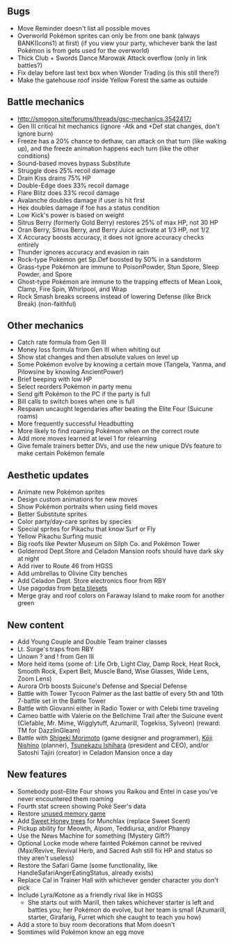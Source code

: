 ## Bugs

* Move Reminder doesn't list all possible moves
* Overworld Pokémon sprites can only be from one bank (always BANK(Icons1) at first) (if you view your party, whichever bank the last Pokémon is from gets used for the overworld)
* Thick Club + Swords Dance Marowak Attack overflow (only in link battles?)
* Fix delay before last text box when Wonder Trading (is this still there?)
* Make the gatehouse roof inside Yellow Forest the same as outside


## Battle mechanics

* http://smogon.site/forums/threads/gsc-mechanics.3542417/
* Gen III critical hit mechanics (ignore -Atk and +Def stat changes, don't ignore burn)
* Freeze has a 20% chance to dethaw, can attack on that turn (like waking up), and the freeze animation happens each turn (like the other conditions)
* Sound-based moves bypass Substitute
* Struggle does 25% recoil damage
* Drain Kiss drains 75% HP
* Double-Edge does 33% recoil damage
* Flare Blitz does 33% recoil damage
* Avalanche doubles damage if user is hit first
* Hex doubles damage if foe has a status condition
* Low Kick's power is based on weight
* Sitrus Berry (formerly Gold Berry) restores 25% of max HP, not 30 HP
* Oran Berry, Sitrus Berry, and Berry Juice activate at 1/3 HP, not 1/2
* X Accuracy boosts accuracy, it does not ignore accuracy checks entirely
* Thunder ignores accuracy and evasion in rain
* Rock-type Pokémon get Sp.Def boosted by 50% in a sandstorm
* Grass-type Pokémon are immune to PoisonPowder, Stun Spore, Sleep Powder, and Spore
* Ghost-type Pokémon are immune to the trapping effects of Mean Look, Clamp, Fire Spin, Whirlpool, and Wrap
* Rock Smash breaks screens instead of lowering Defense (like Brick Break) (non-faithful)


## Other mechanics

* Catch rate formula from Gen III
* Money loss formula from Gen III when whiting out
* Show stat changes and then absolute values on level up
* Some Pokémon evolve by knowing a certain move (Tangela, Yanma, and Pilowsine by knowing AncientPower)
* Brief beeping with low HP
* Select reorders Pokémon in party menu
* Send gift Pokémon to the PC if the party is full
* Bill calls to switch boxes when one is full
* Respawn uncaught legendaries after beating the Elite Four (Suicune roams)
* More frequently successful Headbutting
* More likely to find roaming Pokémon when on the correct route
* Add more moves learned at level 1 for relearning
* Give female trainers better DVs, and use the new unique DVs feature to make certain Pokémon female


## Aesthetic updates

* Animate new Pokémon sprites
* Design custom animations for new moves
* Show Pokémon portraits when using field moves
* Better Substitute sprites
* Color party/day-care sprites by species
* Special sprites for Pikachu that know Surf or Fly
* Yellow Pikachu Surfing music
* Big roofs like Pewter Museum on Silph Co. and Pokémon Tower
* Goldenrod Dept.Store and Celadon Mansion roofs should have dark sky at night
* Add river to Route 46 from HGSS
* Add umbrellas to Olivine City benches
* Add Celadon Dept. Store electronics floor from RBY
* Use pagodas from [beta tilesets](https://tcrf.net/Pok%C3%A9mon_Gold_and_Silver#Tilesets)
* Merge gray and roof colors on Faraway Island to make room for another green


## New content

* Add Young Couple and Double Team trainer classes
* Lt. Surge's traps from RBY
* Unown ? and ! from Gen III
* More held items (some of: Life Orb, Light Clay, Damp Rock, Heat Rock, Smooth Rock, Expert Belt, Muscle Band, Wise Glasses, Wide Lens, Zoom Lens)
* Aurora Orb boosts Suicune's Defense and Special Defense
* Battle with Tower Tycoon Palmer as the last battle of every 5th and 10th 7-battle set in the Battle Tower
* Battle with Giovanni either in Radio Tower or with Celebi time traveling
* Cameo battle with Valerie on the Bellchime Trail after the Suicune event (Clefable, Mr. Mime, Wigglytuff, Azumarill, Togekiss, Sylveon) (reward: TM for DazzlinGleam)
* Battle with [Shigeki Morimoto](http://bulbapedia.bulbagarden.net/wiki/Shigeki_Morimoto) (game designer and programmer), [Kōji Nishino](http://bulbapedia.bulbagarden.net/wiki/K%C5%8Dji_Nishino) (planner), [Tsunekazu Ishihara](https://tcrf.net/Pok%C3%A9mon_Red_and_Blue#Deleted_Maps) (president and CEO), and/or Satoshi Tajiri (creator) in Celadon Mansion once a day


## New features

* Somebody post–Elite Four shows you Raikou and Entei in case you've never encountered them roaming
* Fourth stat screen showing Poké Seer's data
* Restore [unused memory game](http://iimarck.us/i/memory/)
* Add [Sweet Honey trees](http://iimarck.us/i/sweet-honey/) for Munchlax (replace Sweet Scent)
* Pickup ability for Meowth, Aipom, Teddiursa, and/or Phanpy
* Use the News Machine for something (Mystery Gift?)
* Optional Locke mode where fainted Pokémon cannot be revived (Max/Revive, Revival Herb, and Sacred Ash still fix HP and status so they aren't useless)
* Restore the Safari Game (some functionality, like HandleSafariAngerEatingStatus, already exists)
* Replace Cal in Trainer Hall with whichever gender character you don't pick
* Include Lyra/Kotone as a friendly rival like in HGSS
  * She starts out with Marill, then takes whichever starter is left and battles you; her Pokémon do evolve, but her team is small (Azumarill, starter, Girafarig, Furret which she caught to teach you how)
* Add a store to buy room decorations that Mom doesn't
* Somtimes wild Pokémon know an egg move
